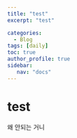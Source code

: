 ```yaml
---
title: "test"
excerpt: "test"

categories: 
  - Blog
tags: [daily]
toc: true
author_profile: true 
sidebar:
   nav: "docs"
---
```


# test

왜 안되는 거니